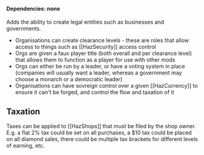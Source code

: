 #### Dependencies: none
Adds the ability to create legal entities such as businesses and governments.
- Organisations can create clearance levels - these are roles that allow access to things such as [[HazSecurity]] access control
- Orgs are given a faux player title (both overall and per clearance level) that allows them to function as a player for use with other mods 
- Orgs can either be run by a leader, or have a voting system in place (companies will usually want a leader, whereas a government may choose a monarch or a democratic leader)
- Organisations can have sovreign control over a given [[HazCurrency]] to ensure it can't be forged, and control the flow and taxation of it
## Taxation
Taxes can be applied to [[HazShops]] that must be filed by the shop owner. E.g. a flat 2% tax could be set on all purchases, a $10 tax could be placed on all diamond sales, there could be multiple tax brackets for different levels of earning, etc.